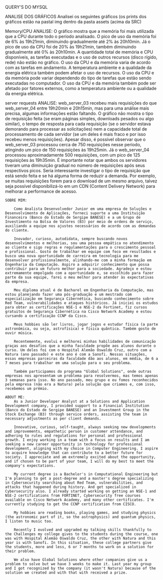 QUERY'S DO MYSQL

ANALISE DOS GRÁFICOS
Analisei os seguintes gráficos (os prints dos gráficos estão na pastal img dentro da pasta assets (acima da SRC) 

Memory/CPU
    ANALISE: O gráfico mostra que a memória foi mais utilizada que a CPU durante todo o período analisado. O pico de uso da memória foi de 6% às 19h21min, diminuindo gradualmente até 2% às 20h10min. Já o pico de uso da CPU foi de 20% às 19h21min, também diminuindo gradualmente até 0% às 20h10min. A quantidade total de memória e CPU disponíveis, as tarefas executadas e o uso de outros recursos (disco rígido, rede) não estão no gráfico. O uso da CPU e da memória varia de acordo com as tarefas em andamento. A temperatura ambiente e a qualidade da energia elétrica também podem afetar o uso de recursos. O uso da CPU e da memória pode variar dependendo do tipo de tarefas que estão sendo executadas no computador. O uso da CPU e da memória também pode ser afetado por fatores externos, como a temperatura ambiente ou a qualidade da energia elétrica.

server requests
    ANALISE: web_server_03 recebeu mais requisições do que web_server_04 entre 19h20min e 20h15min, mas para uma análise mais precisa, algumas informações estão faltando. O gráfico não mostra o tipo de requisição feita (se eram páginas simples, downloads pesados ou algo similar), o tempo de resposta para cada requisição (se o servidor estava demorando para processar as solicitações) nem a capacidade total de processamento de cada servidor (se um deles é mais fraco e por isso recebeu menos requisições). Apesar disso, é possível observar que o web_server_03 processou cerca de 750 requisições nesse período, atingindo um pico de 150 requisições às 19h25min. Já o web_server_04 processou aproximadamente 500 requisições, com um pico de 125 requisições às 19h35min. É importante notar que ambos os servidores tiveram uma diminuição gradual no número de requisições após seus respectivos picos. Seria interessante investigar o tipo de requisição que está sendo feita e se há alguma forma de reduzir a demanda. Por exemplo, se muitas requisições forem para o download de um mesmo arquivo, talvez seja possível disponibilizá-lo em um CDN (Content Delivery Network) para melhorar a performance de acesso.

    SOBRE MIM: 
        
        Como Analista Desenvolvedor Junior em uma empresa de Soluções e Desenvolvimento de Aplicações, forneci suporte a uma Instituição Financeira (Banco do Estado de Sergipe BANESE) e a um Grupo de Investimento na Bolsa de Valores (B3) por meio de ordens de serviço, auxiliando a equipe nos ajustes necessários de acordo com as demandas do cliente.

        Inovador, curioso, autodidata, sempre buscando novos desenvolvimentos e melhorias, sou uma pessoa empática no atendimento ao cliente e sigo regras e regulamentações para o crescimento pessoal e profissional. Gosto de trabalhar em equipe com foco em resultados e busco uma nova oportunidade de carreira em tecnologia para me desenvolver profissionalmente, alinhando-me com a minha formação em Engenharia da Computação. Aspiro a adquirir conhecimento que possa contribuir para um futuro melhor para a sociedade. Agradeço e estou extremamente empolgado com a oportunidade e, se escolhido para fazer parte da sua equipe, farei o meu melhor para atender às expectativas da empresa.

        Meu diploma atual é de Bacharel em Engenharia da Computação, mas estou planejando fazer uma pós-graduação e um mestrado com especialização em Segurança Cibernética, buscando conhecimento sobre Red Team, vulnerabilidades e ataques históricos. Já iniciei os estudos para obter as certificações NSE-1 e NSE-2 da Fortinet, fiz cursos gratuitos de Segurança Cibernética na Cisco Network Academy e estou cursando a certificação CCNP da Cisco.

        Meus hobbies são ler livros, jogar jogos e estudar física (a parte astronômica, ou seja, astrofísica) e física quântica. Também gosto de ouvir música.

        Recentemente, evolui e melhorei minhas habilidades de comunicação graças aos desafios que a minha faculdade propõe aos alunos durante o curso. Um deles foi com o Hospital Alemão Oswaldo Cruz, outro com a Natura (ano passado) e este ano é com a Sanofi. Nessas situações, essas empresas parceiras da faculdade dão aos alunos, em média, de 6 a 7 meses para trabalhar em uma solução para o seu problema.
        
        Também participamos do programa "Global Solutions", onde outras empresas nos apresentam um problema para resolvermos, mas temos apenas 3 semanas para isso. No ano passado, meu grupo e eu fomos reconhecidos pela empresa (não era a Natura) pela solução que criamos e, com isso, recebemos um prêmio.

    ABOUT ME:
        As a Junior Developer Analyst at a Solutions and Application Development company, I provided support to a Financial Institution (Banco do Estado de Sergipe BANESE) and an Investment Group in the Stock Exchange (B3) through service orders, assisting the team in necessary adjustments as per client demands.
        
        Innovative, curious, self-taught, always seeking new developments and improvements, empathetic person in customer attendance, and adhering to rules and regulations for personal and professional growth. I enjoy working in a team with a focus on results and I am seeking a new career opportunity in technology for professional development, aligning with my choice in Computer Engineering. I aspire to acquire knowledge that can contribute to a better future for society. I appreciate and am extremely excited about the opportunity, and if chosen to be part of your team, I will do my best to meet the company's expectations.
        
        My current degree is a Bachelor's in Computational Engineering but I'm planning to get a post-degree and a master's degree specializing in Cybersecurity searching about Red Team, vulnerabilities, and attacks that happened during history. And get specialized in Cybersecurity also. I already started working on getting an NSE-1 and NSE-2 certifications from FORTINET, Cybersecurity free courses available on Cisco Network Academy, and many other certificates. I'm currently studying to get the CCNP certification from CISCO.
        
        My hobbies are reading books, playing games, and studying physics (the astronomic part of it, so the astrophysics) and quantum physics, I listen to music too. 
        
        Recently I evolved and upgraded my talking skills thankfully to the Challenges my college gives to the students during the course, one was with Hospital Alemão Oswaldo Cruz, the other with Natura and this year is with Sanofi. In this situation, these college partners give the students, more and less, 6 or 7 months to work on a solution for their problem. 
        
        We also have Global Solutions where other companies give us a problem to solve but we have 3 weeks to make it. Last year my group and I got recognized by the company (it wasn't Natura) because of the solution we created and with that with received a prize. 